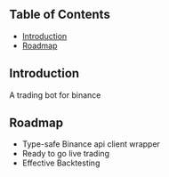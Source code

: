 ## Table of Contents

- [Introduction](#Introduction)
- [Roadmap](#Roadmap)

## Introduction

A trading bot for binance

## Roadmap

- Type-safe Binance api client wrapper
- Ready to go live trading
- Effective Backtesting
